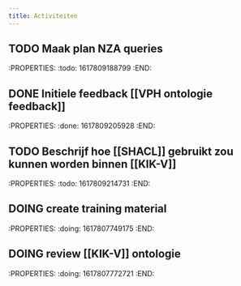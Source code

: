 ```yaml
---
title: Activiteiten
---
```


## TODO Maak plan NZA queries
:PROPERTIES:
:todo: 1617809188799
:END:
## DONE Initiele feedback [[VPH ontologie feedback]]
:PROPERTIES:
:done: 1617809205928
:END:
## TODO Beschrijf hoe [[SHACL]] gebruikt zou kunnen worden binnen [[KIK-V]]
:PROPERTIES:
:todo: 1617809214731
:END:
## DOING create training material
:PROPERTIES:
:doing: 1617807749175
:END:
## DOING review [[KIK-V]] ontologie
:PROPERTIES:
:doing: 1617807772721
:END:
##
